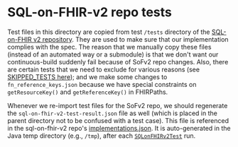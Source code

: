 # SQL-on-FHIR-v2 repo tests

Test files in this directory are copied from test `/tests` directory of the
[SQL-on-FHIR v2 repository](https://github.com/FHIR/sql-on-fhir-v2). They are
used to make sure that our implementation complies with the spec. The reason
that we manually copy these files (instead of an automated way or a submodule)
is that we don't want our continuous-build suddenly fail because of SoFv2 repo
changes. Also, there are certain tests that we need to exclude for various
reasons (see
[SKIPPED_TESTS here](https://github.com/google/fhir-data-pipes/blob/master/pipelines/common/src/test/java/com/google/fhir/analytics/view/SQLonFHIRv2Test.java#L64));
and we make some changes to `fn_reference_keys.json` because we have special
constraints on `getResourceKey()` and `getReferenceKey()` in FHIRPaths.

Whenever we re-import test files for the SoFv2 repo, we should regenerate the
`sql-on-fhir-v2-test-result.json` file as well (which is placed in the parent
directory not to be confused with a test case). This file is referenced in the
sql-on-fhir-v2 repo's
[implementations.json](https://github.com/FHIR/sql-on-fhir-v2/blob/master/implementations.json).
It is auto-generated in the Java temp directory (e.g., `/tmp`), after each
[`SQLonFHIRv2Test`](https://github.com/google/fhir-data-pipes/blob/master/pipelines/common/src/test/java/com/google/fhir/analytics/view/SQLonFHIRv2Test.java)
run.

